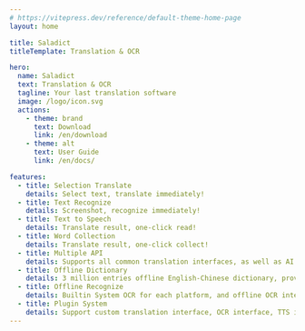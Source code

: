 ```yaml
---
# https://vitepress.dev/reference/default-theme-home-page
layout: home

title: Saladict
titleTemplate: Translation & OCR

hero:
  name: Saladict
  text: Translation & OCR
  tagline: Your last translation software
  image: /logo/icon.svg
  actions:
    - theme: brand
      text: Download
      link: /en/download
    - theme: alt
      text: User Guide
      link: /en/docs/

features:
  - title: Selection Translate
    details: Select text, translate immediately!
  - title: Text Recognize
    details: Screenshot, recognize immediately!
  - title: Text to Speech
    details: Translate result, one-click read!
  - title: Word Collection
    details: Translate result, one-click collect!
  - title: Multiple API
    details: Supports all common translation interfaces, as well as AI translation interfaces such as ChatGPT and ChatGLM!
  - title: Offline Dictionary
    details: 3 million entries offline English-Chinese dictionary, provided by plugin!
  - title: Offline Recognize
    details: Builtin System OCR for each platform, and offline OCR interfaces such as Rapid and PaddleOCR are provided by plugins!
  - title: Plugin System
    details: Support custom translation interface, OCR interface, TTS interface, word collection interface!
---
```

